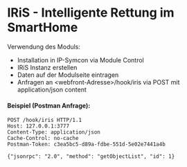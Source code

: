 # IRiS - Intelligente Rettung im SmartHome

Verwendung des Moduls:
- Installation in IP-Symcon via Module Control
- IRiS Instanz erstellen
- Daten auf der Modulseite eintragen
- Anfragen an \<webfront-Adresse\>/hook/iris via POST mit application/json content

#### Beispiel (Postman Anfrage):
````
POST /hook/iris HTTP/1.1
Host: 127.0.0.1:3777
Content-Type: application/json
Cache-Control: no-cache
Postman-Token: c3ea5bc5-d89a-fdbe-551d-5e02e7441a4b

{"jsonrpc": "2.0", "method": "getObjectList", "id": 1}
````